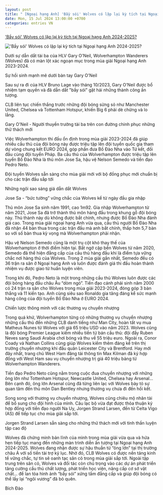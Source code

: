 ```yaml
---
layout: post
title: " [Ngoại hạng Anh] 'Bầy sói' Wolves có lặp lại kỳ tích tại Ngoại hạng Anh 2024-2025?"
date: Mon, 15 Jul 2024 13:00:00 +0700
categories: entries VN
---
```

['Bầy sói' Wolves có lặp lại kỳ tích tại Ngoại hạng Anh 2024-2025?](https://vietnamnet.vn/bay-soi-wolves-co-lap-lai-ky-tich-tai-ngoai-hang-anh-2024-2025-2301927.html)

!['Bầy sói' Wolves có lặp lại kỳ tích tại Ngoại hạng Anh 2024-2025?](https://static-images.vnncdn.net/vps_images_publish/000001/000003/2024/7/15/bay-soi-wolves-co-lap-lai-ky-tich-tai-ngoai-hang-anh-2024-2025-1098.jpg?width=0&s=4_UskPFYBMn1gsx6trDW3Q)

Dưới sự dẫn dắt tài ba của HLV Gary O'Neil, Wolverhampton Wanderers (Wolves) đã có màn lột xác ngoạn mục trong mùa giải Ngoại hạng Anh 2023-2024.

Sự hồi sinh mạnh mẽ dưới bàn tay Gary O'Neil

Sau sự ra đi của HLV Bruno Lage vào tháng 10/2023, Gary O'Neil được bổ nhiệm tạm quyền và đã dẫn dắt "bầy sói" gặt hái những thành công ấn tượng.

CLB liên tục chiến thắng trước những đội bóng sừng sỏ như Manchester United, Chelsea và Tottenham Hotspur, khiến Big 6 phải dè chừng và lo lắng.

Gary O'Neil - Người thuyền trưởng tài ba trên con đường chinh phục những thử thách mới

Việc Wolverhampton thi đấu ổn định trong mùa giải 2023-2024 đã giúp nhiều cầu thủ của đội bóng này được triệu tập lên đội tuyển quốc gia tham dự vòng chung kết EURO 2024, góp phần đưa Bồ Đào Nha vào Tứ kết, đối đầu cùng đội tuyển Pháp. Ba cầu thủ của Wolverhampton được triệu tập lên tuyển Bồ Đào Nha là thủ môn Jose Sa, hậu vệ Nelson Semedo và tiền đạo Pedro Neto.

Đội tuyển Wolves sẵn sàng cho mùa giải mới với bộ đồng phục mới chuẩn bị cho các trận đấu sắp tới

Những ngôi sao sáng giá dẫn dắt Wolves

Jose Sa - “bức tường” vững chắc của Wolves kể từ ngày đầu gia nhập

Thủ môn Jose Sa sinh năm 1991, cao 1m92. Gia nhập Wolverhampton từ năm 2021, Jose Sa đã trở thành thủ môn hàng đầu trong khung gỗ đội bóng này. Thủ thành này dù không được bắt chính, nhưng được Bồ Đào Nha đánh giá cao. Trong mùa giải ngoại hạng Anh vừa qua, cầu thủ người Bồ Đào Nha đã nhận 44 bàn thua trong các trận đấu mà anh bắt chính, thấp hơn 5,7 bàn so với số bàn thua kỳ vọng mà Wolverhampton phải nhận.

Hậu vệ Nelson Semedo cũng là một trụ cột khó thay thế của Wolverhampton ở thời điểm hiện tại. Bất ngờ cập bến Wolves từ năm 2020, Semedo đã thể hiện đẳng cấp của cầu thủ hàng đầu khi là điểm tựa vững chắc nơi hàng thủ của Wolves. Trong 2 mùa giải gần nhất, Semedo đều có 36 trận ra sân ở Ngoại hạng Anh và luôn được đánh giá thi đấu hoàn thành nhiệm vụ được giao từ huấn luyện viên.

Trong khi đó, Pedro Neto là một trong những cầu thủ Wolves luôn được các đội bóng hàng đầu châu Âu “dòm ngó”. Tiền đạo cánh phải sinh năm 2000 có 24 trận ra sân cho Wolves trong mùa giải 2023-2024, đóng góp 3 bàn thắng và 11 kiến tạo. Anh cùng siêu sao Ronaldo gia tăng đáng kể sức mạnh hàng công của đội tuyển Bồ Đào Nha ở EURO 2024.

Chiến lược thông minh với các thương vụ chuyển nhượng

Trong quá khứ, Wolverhampton từng có những thương vụ chuyển nhượng những cầu thủ đến những CLB danh tiếng như Man City, hoàn tất vụ mua Matheus Nunes từ Wolves với giá 65 triệu USD vào năm 2023. Wolves cũng là đội bóng Premier League kiếm nhiều tiền từ bán cầu thủ: đội đẩy Ruben Neves sang Saudi Arabia chơi bóng và thu về 55 triệu euro. Ngoài ra, Conor Coady và Nathan Collins cũng giúp Wolves kiếm thêm đáng kể trên thị trường chuyển nhượng khi đầu quân Leicester City và Brentford. Hay mới đây nhất, trang chủ West Ham đăng tải thông tin Max Kilman đã ký hợp đồng với West Ham sau vụ chuyển nhượng trị giá 40 triệu bảng từ Wolverhampton Wanderers.

Tiền đạo Pedro Neto cũng nằm trong cuộc đua chuyển nhượng với những ông lớn như Tottenham Hotspur, Newcastle United, Chelsea hay Arsenal… Bên cạnh đó, ông lớn Arsenal cũng đã từng liên lạc với Wolves bày tỏ sự quan tâm đến thủ môn Dan Bentley nhưng thương vụ chưa đi đến hồi kết.

Song song với thương vụ chuyển nhượng, Wolves cũng chiêu mộ nhân tài để bổ sung cho đội hình của mình. Câu lạc bộ vừa đạt được thỏa thuận ký hợp đồng với tiền đạo người Na Uy, Jorgen Strand Larsen, đến từ Celta Vigo (AS) để tiếp tục cho mùa giải sắp tới.

Jorgen Strand Larsen sẵn sàng cho những thử thách mới với tinh thần luyện tập cao độ

Wolves đã chứng minh bản lĩnh của mình trong mùa giải vừa qua và hứa hẹn tiếp tục mang đến những màn trình diễn ấn tượng tại Ngoại hạng Anh 2024-2025. Wolves đang nhận được sự hậu thuẫn từ “ông lớn” tại thị trường châu Á với số tiền tài trợ kỷ lục. Nhờ đó, CLB Wolves có được nền tảng kinh tế vững chắc, tự tin sẽ oanh tạc sân cỏ trong mùa giải sắp tới. Ngoài tập trung trên sân cỏ, Wolves và đối tác còn chú trọng vào các dự án phát triển tăng cường cầu thủ chất lượng, phát triển học viện, nâng cấp cơ sở vật chất… để lan tỏa hình ảnh “bầy sói” xứng tầm đẳng cấp và giúp đội bóng có thể lấy lại “ngôi vương” đã bỏ quên.

Bích Đào

